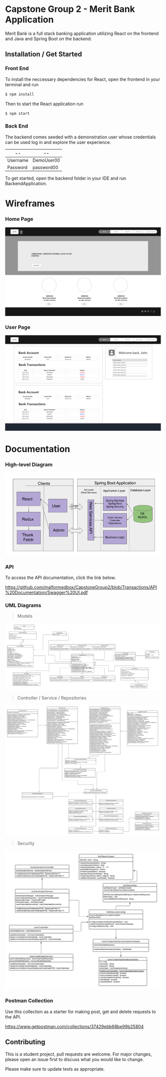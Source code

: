 # Capstone Group 2 - Merit Bank Application

Merit Bank is a full stack banking application utilizing React on the frontend and Java and Spring Boot on the backend.

## Installation / Get Started

### Front End

To install the neccessary dependencies for React, open the frontend in your terminal and run

```bash
$ npm install
```
Then to start the React application run

```bash
$ npm start
```

### Back End

The backend comes seeded with a demonstration user whose credentials can be used log in and explore the user experience.

-- | --
----- | ------
Username | DemoUser00
Password | password00

To get started, open the backend folder in your IDE and run BackendApplication.


# Wireframes

### Home Page
![wireframe_home_page](https://github.com/malformedbox/CapstoneGroup2/blob/master/WireFraming/Wireframe_-_Home_Page.png)
### User Page
![wireframe_logged_in](https://github.com/malformedbox/CapstoneGroup2/blob/master/WireFraming/Wireframe_-_Logged_In.png)



# Documentation

### High-level Diagram
![image of high level](https://github.com/malformedbox/CapstoneGroup2/blob/master/High%20Level%20Architecture%20Diagram/High%20Level%20Architecture%20Diagram.png)


### API

To access the API documentation, click the link below.

https://github.com/malformedbox/CapstoneGroup2/blob/Transactions/API%20Documentation/Swagger%20UI.pdf



### UML Diagrams

> Models

![package models](https://github.com/malformedbox/CapstoneGroup2/blob/master/UML/CapstoneGroup2Models.png)

> Controller / Service / Repositories 

![package repository](https://github.com/malformedbox/CapstoneGroup2/blob/master/UML/CapstoneGroup2Controller_Service_Repository.png)

> Security

![package Security](https://github.com/malformedbox/CapstoneGroup2/blob/master/UML/CapstoneGroup2Security.png)


### Postman Collection

Use this collection as a starter for making post, get and delete requests to the API.

https://www.getpostman.com/collections/37429ebb68be99b25804



## Contributing
This is a student project, pull requests are welcome. For major changes, please open an issue first to discuss what you would like to change.

Please make sure to update tests as appropriate.

